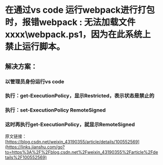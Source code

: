 



#  在通过vs code 运行webpack进行打包时，报错webpack : 无法加载文件 xxxx\webpack.ps1，因为在此系统上禁止运行脚本。
## 解决方案：

### 以管理员身份运行vs code
### 执行：get-ExecutionPolicy，显示Restricted，表示状态是禁止的
### 执行：set-ExecutionPolicy RemoteSigned
### 这时再执行get-ExecutionPolicy，就显示RemoteSigned

 原文链接：[https://blog.csdn.net/weixin_43190355/article/details/100552569](https://links.jianshu.com/go?to=https%3A%2F%2Fblog.csdn.net%2Fweixin_43190355%2Farticle%2Fdetails%2F100552569)

